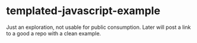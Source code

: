 # templated-javascript-example

Just an exploration, not usable for public consumption.
Later will post a link to a good a repo with a clean example.
